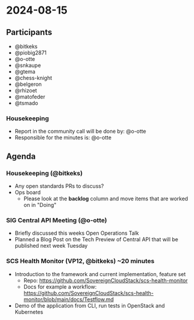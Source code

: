 # 2024-08-15

## Participants

- @bitkeks
- @piobig2871
- @o-otte
- @snkaupe
- @gtema
- @chess-knight
- @belgeron
- @rhizoet
- @matofeder
- @tsmado

### Housekeeping

- Report in the community call will be done by: @o-otte
- Responsible for the minutes is: @o-otte

## Agenda
### Housekeeping (@bitkeks)

- Any open standards PRs to discuss?
- Ops board
    - Please look at the **backlog** column and move items that are worked on in "Doing"

### SIG Central API Meeting (@o-otte)

- Briefly discussed this weeks Open Operations Talk
- Planned a Blog Post on the Tech Preview of Central API that will be published next week Tuesday

### SCS Health Monitor (VP12, @bitkeks) ~20 minutes

- Introduction to the framework and current implementation, feature set
    - Repo: https://github.com/SovereignCloudStack/scs-health-monitor
    - Docs for example a workflow: https://github.com/SovereignCloudStack/scs-health-monitor/blob/main/docs/Testflow.md
- Demo of the application from CLI, run tests in OpenStack and Kubernetes

